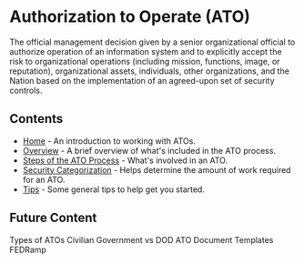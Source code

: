 # Authorization to Operate (ATO)

The official management decision given by a senior organizational official to authorize operation of an information system and to explicitly accept the risk to organizational operations (including mission, functions, image, or reputation), organizational assets, individuals, other organizations, and the Nation based on the implementation of an agreed-upon set of security controls.

## Contents

- [Home](index.md) - An introduction to working with ATOs.
- [Overview](overview.md) - A brief overview of what's included in the ATO process.
- [Steps of the ATO Process](steps.md) - What's involved in an ATO.
- [Security Categorization](categorization.md) - Helps determine the amount of work required for an ATO.
- [Tips](tips.md) - Some general tips to help get you started.

## Future Content

Types of ATOs
Civilian Government vs DOD
ATO Document Templates
FEDRamp

